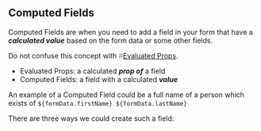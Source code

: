 ## Computed Fields

Computed Fields are when you need to add a field in your form that have a _**calculated value**_ based on the form data or some other fields.

Do not confuse this concept with <span style="opacity: 0.5">#</span>[Evaluated Props](#evaluated-props).

- Evaluated Props: a calculated _**prop of**_ a field
- Computed Fields: a field with a calculated _**value**_

An example of a Computed Field could be a full name of a person which exists of `${formData.firstName} ${formData.lastName}`

There are three ways we could create such a field:
